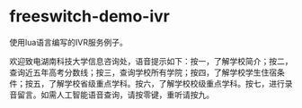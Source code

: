 # freeswitch-demo-ivr
使用lua语言编写的IVR服务例子。

欢迎致电湖南科技大学信息咨询处，语音提示如下：按一，了解学校简介；按二，查询近五年高考分数线；按三，查询学校所有学院；按四，了解学校学生住宿条件；按五，了解学校省级重点学科。按六，了解学校校级重点学科。按七，进行录音留言。如需人工智能语音查询，请按零键，重听请按九。
